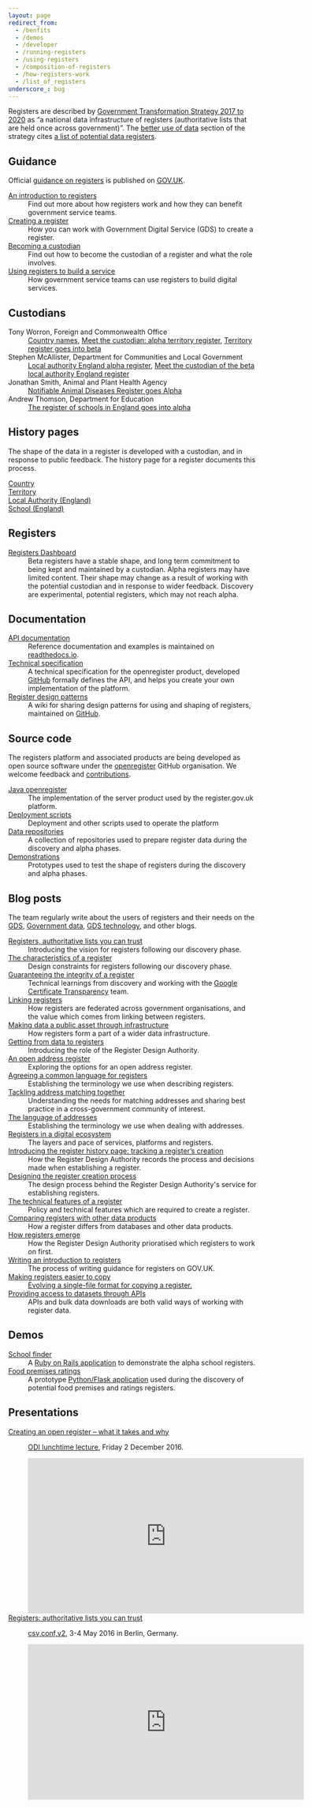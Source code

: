 ```yaml
---
layout: page
redirect_from:
  - /benfits
  - /demos
  - /developer
  - /running-registers
  - /using-registers
  - /composition-of-registers
  - /how-registers-work
  - /list_of_registers
underscore_: bug
---
```


Registers are described by [Government Transformation Strategy 2017 to 2020](https://www.gov.uk/government/publications/government-transformation-strategy-2017-to-2020) as 
“a national data infrastructure of registers (authoritative lists that are held once across government)”. The [better use of data](https://www.gov.uk/government/publications/government-transformation-strategy-2017-to-2020/government-transformation-strategy-better-use-of-data) section of the strategy cites [a list of potential data registers](https://www.gov.uk/government/publications/government-transformation-strategy-2017-to-2020/government-transformation-strategy-appendix-list-of-potential-data-registers).

## Guidance

Official <a href="https://www.gov.uk/government/collections/registers-guidance">guidance on registers</a> is published on <a href="https://www.gov.uk">GOV.UK</a>.


<dl>
<dt><a href="https://www.gov.uk/government/publications/registers/registers">An introduction to registers</a></dt>
<dd>Find out more about how registers work and how they can benefit government service teams.</dd>

<dt><a href="https://www.gov.uk/guidance/creating-a-register">Creating a register</a></dt>
<dd>How you can work with Government Digital Service (GDS) to create a register.</dd>

<dt><a href="https://www.gov.uk/guidance/registers-becoming-a-custodian">Becoming a custodian</a></dt>
<dd>Find out how to become the custodian of a register and what the role involves.</dd>

<dt><a href="https://www.gov.uk/guidance/using-registers-to-build-a-service">Using registers to build a service</a></dt>
<dd>How government service teams can use registers to build digital services.</dd>
</dl>


## Custodians

<dl>
<dt>Tony Worron, Foreign and Commonwealth Office</dt>
<dd>
<a href="http://blogs.fco.gov.uk/guestpost/2016/02/11/spreading-the-word-and-data-on-country-names/">Country names</a>,
<a href="https://data.blog.gov.uk/2016/10/12/meet-the-custodian-alpha-territory-register/">Meet the custodian: alpha territory register</a>,
<a href="https://data.blog.gov.uk/2016/12/19/territory-register-goes-into-beta/">Territory register goes into beta</a>
</dd>

<dt>Stephen McAllister, Department for Communities and Local Government</dt>
<dd>
<a href="https://data.blog.gov.uk/2016/09/07/local-authority-england-alpha-register/">Local authority England alpha register</a>,
<a href="https://data.blog.gov.uk/2016/10/26/meet-the-custodian-of-the-beta-local-authority-england-register/">Meet the custodian of the beta local authority England register</a>
</dd>

<dt>Jonathan Smith, Animal and Plant Health Agency</dt>
<dd>
<a href="https://defradigital.blog.gov.uk/2017/02/17/notifiable-animal-diseases-register-goes-alpha/">Notifiable Animal Diseases Register goes Alpha</a>
</dd>

<dt>Andrew Thomson, Department for Education</dt>
<dd><a href="https://data.blog.gov.uk/2016/11/29/the-register-of-schools-in-england-goes-into-alpha/">The register of schools in England goes into alpha</a></dd>
</dl>

## History pages
<p>The shape of the data in a register is developed with a custodian, and in response to public feedback. The history page for a register documents this process.</p>
<dl>
<dt><a href="https://registers-history.herokuapp.com/country">Country</a></dt>
<dt><a href="https://registers-history.herokuapp.com/territory">Territory</a></dt>
<dt><a href="https://registers-history.herokuapp.com/local-authority-eng">Local Authority (England)</a></dt>
<dt><a href="https://registers-history.herokuapp.com/school-eng">School (England)</a></dt>
</dl>

## Registers
<dl>
<dt><a href="https://registers.cloudapps.digital/registers">Registers Dashboard</a></dt>
<dd>Beta registers have a stable shape, and long term commitment to being kept and maintained by a custodian.
Alpha registers may have limited content. Their shape may change as a result of working with the potential custodian and in response to wider feedback.
Discovery are experimental, potential registers, which may not reach alpha.</dd>
</dl>

## Documentation
<dl>
<dt><a href="http://open-registers-docs.readthedocs.io/en/latest/">API documentation</a></dt>
<dd>Reference documentation and examples is maintained on <a href="http://open-registers-docs.readthedocs.io/en/latest/">readthedocs.io</a>.</dd>
<dt><a href="https://openregister.github.io/specification/">Technical specification</a></dt>
<dd>A technical specification for the openregister product, developed <a href="https://github.com/openregister/specification">GitHub</a> formally defines the API,
and helps you create your own implementation of the platform.</dd>
<dt><a href="{{ site.baseurl }}/patterns/">Register design patterns</a></dt>
<dd>A wiki for sharing design patterns for using and shaping of registers, maintained on <a href="https://github.com/openregister/www.openregister.org">GitHub</a>.</dd>
</dl>

## Source code

<p>The registers platform and associated products are being developed as open source software under the <a href="https://github.com/openregister">openregister</a> GitHub organisation.
We welcome feedback and <a href="https://github.com/alphagov/styleguides/blob/master/pull-requests.md">contributions</a>.</p>
<dl>
<dt><a href="https://github.com/openregister/openregister-java">Java openregister</a></dt>
<dd>The implementation of the server product used by the register.gov.uk platform.</dd>
<dt><a href="https://github.com/openregister/deployment">Deployment scripts</a></dt>
<dd>Deployment and other scripts used to operate the platform</dd>
<dt><a href="https://github.com/openregister?utf8=%E2%9C%93&q=-data">Data repositories</a></dt>
<dd>A collection of repositories used to prepare register data during the discovery and alpha phases.</dd>
<dt><a href="https://github.com/openregister?utf8=%E2%9C%93&q=-demo">Demonstrations</a></dt>
<dd>Prototypes used to test the shape of registers during the discovery and alpha phases.</dd>
</dl>


## Blog posts

<p>The team regularly write about the users of registers and their needs on the
<a href="https://gds.blog.gov.uk">GDS</a>,
<a href="https://data.blog.gov.uk">Government data</a>,
<a href="https://gdstechnology.blog.gov.uk">GDS technology</a>, and other blogs.</p>
<dl>
<dt><a href="https://gds.blog.gov.uk/2015/09/01/registers-authoritative-lists-you-can-trust/">Registers, authoritative lists you can trust</a></dt>
<dd>Introducing the vision for registers following our discovery phase.</dd>
<dt><a href="https://gds.blog.gov.uk/2015/10/13/the-characteristics-of-a-register/">The characteristics of a register</a></dt>
<dd>Design constraints for registers following our discovery phase.</dd>
<dt><a href="https://gdstechnology.blog.gov.uk/2015/10/13/guaranteeing-the-integrity-of-a-register/">Guaranteeing the integrity of a register</a></dt>
<dd>Technical learnings from discovery and working with the <a href="https://github.com/google/certificate-transparency">Google Certificate Transparency</a> team.</dd>
<dt><a href="https://gds.blog.gov.uk/2015/12/16/linking-registers/">Linking registers</a></dt>
<dd>How registers are federated across government organisations, and the value which comes from linking between registers.</dd>
<dt><a href="https://gds.blog.gov.uk/2015/11/03/making-data-a-public-asset-through-infrastructure/">Making data a public asset through infrastructure</a></dt>
<dd>How registers form a part of a wider data infrastructure.</dd>
<dt><a href="https://gds.blog.gov.uk/2016/03/11/getting-from-data-to-registers/">Getting from data to registers</a></dt>
<dd>Introducing the role of the Register Design Authority.</dd>
<dt><a href="https://gds.blog.gov.uk/2016/03/23/an-open-address-register/">An open address register</a></dt>
<dd>Exploring the options for an open address register.</dd>
<dt><a href="https://data.blog.gov.uk/2016/08/02/agreeing-a-common-language-for-registers/">Agreeing a common language for registers</a></dt>
<dd>Establishing the terminology we use when describing registers.</dd>
<dt><a href="https://data.blog.gov.uk/2016/08/09/tackling-address-matching-together/">Tackling address matching together</a></dt>
<dd>Understanding the needs for matching addresses and sharing best practice in a cross-government community of interest.</dd>
<dt><a href="https://data.blog.gov.uk/2016/08/19/the-language-of-addresses/">The language of addresses</a></dt>
<dd>Establishing the terminology we use when dealing with addresses.</dd>
<dt><a href="https://data.blog.gov.uk/2016/09/12/registers-in-a-digital-ecosystem/">Registers in a digital ecosystem</a></dt>
<dd>The layers and pace of services, platforms and registers.</dd>
<dt><a href="https://data.blog.gov.uk/2016/10/14/introducing-the-register-history-page-tracking-a-registers-creation/">Introducing the register history page: tracking a register’s creation</a></dt>
<dd>How the Register Design Authority records the process and decisions made when establishing a register.</dd>
<dt><a href="https://gds.blog.gov.uk/2016/10/18/designing-the-register-creation-process/">Designing the register creation process</a></dt>
<dd>The design process behind the Register Design Authority's service for establishing registers.</dd>
<dt><a href="https://data.blog.gov.uk/2016/10/28/technical-features-of-a-register/">The technical features of a register</a></dt>
<dd>Policy and technical features which are required to create a register.</dd>
<dt><a href="https://data.blog.gov.uk/2016/10/31/comparing-registers-with-other-data-products/">Comparing registers with other data products</a></dt>
<dd>How a register differs from databases and other data products.</dd>
<dt><a href="https://data.blog.gov.uk/2016/10/24/how-registers-emerge/">How registers emerge</a></dt>
<dd>How the Register Design Authority prioratised which registers to work on first.</dd>
<dt><a href="https://data.blog.gov.uk/2016/07/19/writing-an-introduction-to-registers/">Writing an introduction to registers</a></dt>
<dd>The process of writing guidance for registers on GOV.UK.</dd>
<dt><a href="https://data.blog.gov.uk/2017/01/23/making-registers-easier-to-copy/">Making registers easier to copy</dt>
<dd>Evolving a single-file format for copying a register.</dd>
<dt><a href="https://gdstechnology.blog.gov.uk/2017/02/03/providing-access-to-datasets-through-apis/">Providing access to datasets through APIs</a></dt>
<dd>APIs and bulk data downloads are both valid ways of working with register data.</dd>
</dl>


## Demos

<dl>
<dt><a href="https://openregister-school-demo.herokuapp.com/">School finder</a></dt>
<dd>A <a href="https://github.com/openregister/school-demo">Ruby on Rails application</a> to demonstrate the alpha school registers.</dd>

<dt><a href="http://openregister-food-ratings-demo.herokuapp.com/">Food premises ratings</a></dt>
<dd>A prototype <a href="https://github.com/openregister/food-ratings-demo">Python/Flask application</a> used during the discovery of potential food premises and ratings registers.</dd>
</dl>


## Presentations
<dl>
<dt><a href="http://theodi.org/lunchtime-lectures/friday-lunchtime-lecture-creating-an-open-register-what-it-takes-and-why">Creating an open register – what it takes and why</a></dt>
<dd>
<p><a href="http://theodi.org/lunchtime-lectures">ODI lunchtime lecture</a>, Friday 2 December 2016.</p>
<iframe width="560" height="315" src="https://www.youtube.com/embed/p85OxqQX0Yk" frameborder="0" allowfullscreen></iframe>
</dd>

<dt><a href="https://csvconf.com/2016/#michaelaphilip">Registers: authoritative lists you can trust</a></dt>
<dd>
<p><a href="https://csvconf.com/2016/">csv,conf,v2</a>, 3-4 May 2016 in Berlin, Germany.</p>
<iframe width="560" height="315" src="https://www.youtube.com/embed/qR79NsxpcbY" frameborder="0" allowfullscreen></iframe>
</dd>
</dl>
